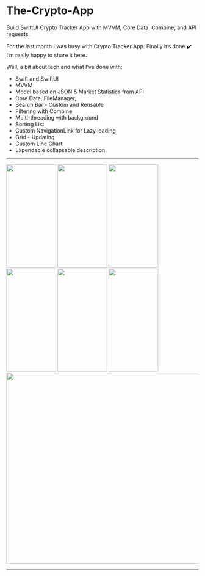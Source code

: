 # The-Crypto-App
Build SwiftUI Crypto Tracker App with MVVM, Core Data, Combine, and API requests.

For the last month I was busy with Crypto Tracker App. 
Finally it’s done ✔️ 
I’m really happy to share it here. 

Well, a bit about tech and what I’ve done with: 
- Swift and SwiftUI 
- MVVM 
- Model based on JSON & Market Statistics from API
- Core Data, FileManager, 
- Search Bar - Custom and Reusable 
- Filtering with Combine 
- Multi-threading with background 
- Sorting List 
- Custom NavigationLink for Lazy loading 
- Grid - Updating
- Custom Line Chart
- Expendable collapsable description

-------------

<img src="https://github.com/Elaidzha1940/The-Crypto-App/assets/64445918/179f5562-03d8-4092-a16b-642cf38b5dac" width="130" height="270">
<img src="https://github.com/Elaidzha1940/The-Crypto-App/assets/64445918/70ce9272-fb03-4906-b677-722ec57e85de" width="130" height="270">
<img src="https://github.com/Elaidzha1940/The-Crypto-App/assets/64445918/f0d7ddc2-7d3a-49f2-9044-04f45a09144d" width="130" height="270">
<img src="https://github.com/Elaidzha1940/The-Crypto-App/assets/64445918/29ccc69d-fde8-49b3-880e-89d466449a3b" width="130" height="270">
<img src="https://github.com/Elaidzha1940/The-Crypto-App/assets/64445918/4fd9fe71-f5c8-42cd-a445-d59c3c30fbbc" width="130" height="270">
<img src="https://github.com/Elaidzha1940/The-Crypto-App/assets/64445918/d17db925-8469-4e7f-bd52-72fba2efdf97" width="130" height="270">

<img src="https://github.com/Elaidzha1940/The-Crypto-App/assets/64445918/359c72de-6a79-4739-a556-1c3a5c60b4fa" width="700" height="500">

-------------

